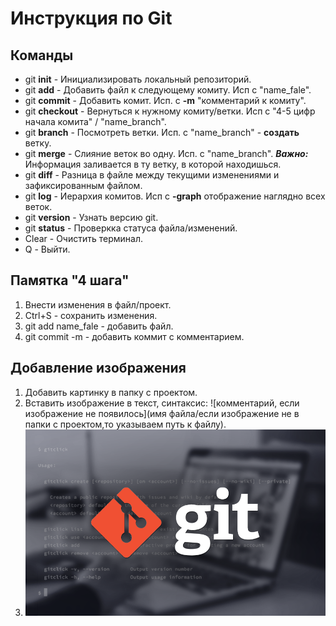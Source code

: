 # Инструкция по Git
## Команды
* git **init** - Инициализировать локальный репозиторий.
* git **add** - Добавить файл к следующему комиту. Исп с "name_fale".
* git **commit** - Добавить комит. Исп. с **-m** "комментарий к комиту".
* git **checkout** - Вернуться к нужному комиту/ветки. Исп с "4-5 цифр начала комита" / "name_branch".
* git **branch** - Посмотреть ветки. Исп. с "name_branch" - **создать** ветку.
* git **merge** - Слияние веток во одну. Исп. с "name_branch". **_Важно:_** Информация заливается в ту ветку, в которой находишься.
* git **diff** - Разница в файле между текущими изменениями и зафиксированным файлом.
* git **log** - Иерархия комитов. Исп с **-graph** отображение наглядно всех веток.
* git **version** - Узнать версию git.
* git **status** - Проверкка статуса файла/изменений.
* Clear - Очистить терминал.
* Q - Выйти.

## Памятка "4 шага"
1. Внести изменения в файл/проект.
2. Ctrl+S - сохранить изменения.
3. git add name_fale - добавить файл.
4. git commit -m - добавить коммит с комментарием.

## Добавление изображения
1. Добавить картинку в папку с проектом.
2. Вставить изображение в текст, синтаксис: ![комментарий, если изображение не появилось](имя файла/если изображение не в папки с проектом,то указываем путь к файлу).
3. ![Что-то пошло не так.](image_test.png)
